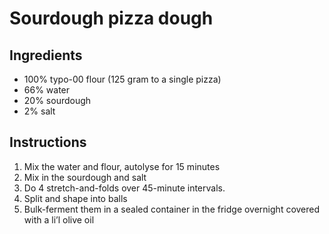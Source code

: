 # Sourdough pizza dough

## Ingredients
* 100% typo-00 flour (125 gram to a single pizza)
* 66% water
* 20% sourdough
* 2% salt

## Instructions
1. Mix the water and flour, autolyse for 15 minutes
2. Mix in the sourdough and salt
3. Do 4 stretch-and-folds over 45-minute intervals.
3. Split and shape into balls
4. Bulk-ferment them in a sealed container in the fridge overnight covered with a li’l olive oil